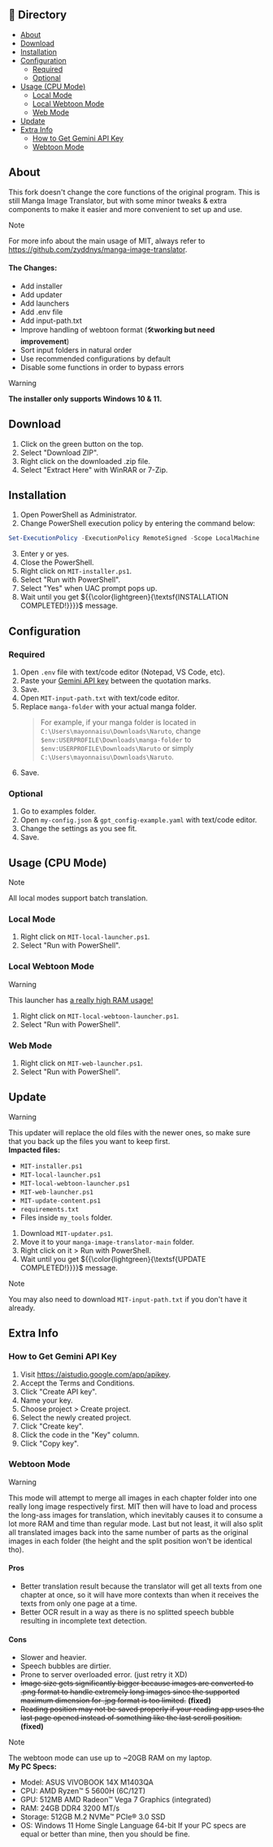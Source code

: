 ## 📂 Directory
*   [About](#about)
*   [Download](#download)
*   [Installation](#installation)
*   [Configuration](#configuration)
    *   [Required](#required)
    *   [Optional](#optional)   
*   [Usage (CPU Mode)](#usage-cpu-mode)
    *   [Local Mode](#local-mode)
    *   [Local Webtoon Mode](#local-webtoon-mode)
    *   [Web Mode](#web-mode)
*   [Update](#update)
*   [Extra Info](extra-info)
    *   [How to Get Gemini API Key](#how-to-get-gemini-api-key)
    *   [Webtoon Mode](#webtoon-mode)

## About
This fork doesn't change the core functions of the original program. This is still Manga Image Translator, but with some minor tweaks & extra components to make it easier and more convenient to set up and use.
> [!NOTE]
> For more info about the main usage of MIT, always refer to https://github.com/zyddnys/manga-image-translator.

#### The Changes:
- Add installer
- Add updater
- Add launchers
- Add .env file
- Add input-path.txt
- Improve handling of webtoon format (🛠️**working but need improvement**)
- Sort input folders in natural order
- Use recommended configurations by default
- Disable some functions in order to bypass errors

> [!WARNING]
> **The installer only supports Windows 10 & 11.**

## Download
1. Click on the green button on the top.
2. Select "Download ZIP".
3. Right click on the downloaded .zip file.
4. Select "Extract Here" with WinRAR or 7-Zip.

## Installation
1. Open PowerShell as Administrator.
2. Change PowerShell execution policy by entering the command below:
```powershell
Set-ExecutionPolicy -ExecutionPolicy RemoteSigned -Scope LocalMachine
```
3. Enter y or yes.
4. Close the PowerShell.
5. Right click on `MIT-installer.ps1`.
6. Select "Run with PowerShell".
7. Select "Yes" when UAC prompt pops up.
8. Wait until you get ${{\color{lightgreen}{\textsf{INSTALLATION COMPLETED!}}}}\$ message. 

## Configuration
### Required
1. Open `.env` file with text/code editor (Notepad, VS Code, etc).
2. Paste your [Gemini API key](https://github.com/Mayonnaisu/manga-image-translator?tab=readme-ov-file#how-to-get-gemini-api-key) between the quotation marks.
3. Save.
4. Open `MIT-input-path.txt` with text/code editor.
5. Replace `manga-folder` with your actual manga folder.
    > For example, if your manga folder is located in `C:\Users\mayonnaisu\Downloads\Naruto`, change `$env:USERPROFILE\Downloads\manga-folder` to `$env:USERPROFILE\Downloads\Naruto` or simply `C:\Users\mayonnaisu\Downloads\Naruto`.
6. Save.

### Optional
1. Go to examples folder.
2. Open `my-config.json` & `gpt_config-example.yaml` with text/code editor.
3. Change the settings as you see fit.
4. Save.

## Usage (CPU Mode)
> [!NOTE]
> All local modes support batch translation.
### Local Mode
1. Right click on `MIT-local-launcher.ps1`.
2. Select "Run with PowerShell".

### Local Webtoon Mode
> [!WARNING]
> This launcher has [a really high RAM usage!](https://github.com/Mayonnaisu/manga-image-translator?tab=readme-ov-file#webtoon-mode)
1. Right click on `MIT-local-webtoon-launcher.ps1`.
2. Select "Run with PowerShell".

### Web Mode
1. Right click on `MIT-web-launcher.ps1`.
2. Select "Run with PowerShell".

## Update
> [!WARNING]
> This updater will replace the old files with the newer ones, so make sure that you back up the files you want to keep first.<br>
> **Impacted files:**
> - `MIT-installer.ps1`
> - `MIT-local-launcher.ps1`
> - `MIT-local-webtoon-launcher.ps1`
> - `MIT-web-launcher.ps1`
> - `MIT-update-content.ps1`
> - `requirements.txt`
> - Files inside `my_tools` folder.
1. Download `MIT-updater.ps1`.
2. Move it to your `manga-image-translator-main` folder.
3. Right click on it > Run with PowerShell.
4. Wait until you get ${{\color{lightgreen}{\textsf{UPDATE COMPLETED!}}}}\$ message.
> [!NOTE]
> You may also need to download `MIT-input-path.txt` if you don't have it already.

## Extra Info
### How to Get Gemini API Key
1. Visit https://aistudio.google.com/app/apikey.
2. Accept the Terms and Conditions.
3. Click "Create API key".
4. Name your key.
5. Choose project > Create project.
6. Select the newly created project.
7. Click "Create key".
8. Click the code in the "Key" column.
9. Click "Copy key".

### Webtoon Mode
> [!WARNING]
> This mode will attempt to merge all images in each chapter folder into one really long image respectively first. MIT then will have to load and process the long-ass images for translation, which inevitably causes it to consume a lot more RAM and time than regular mode. Last but not least, it will also split all translated images back into the same number of parts as the original images in each folder (the height and the split position won't be identical tho).

#### Pros
- Better translation result because the translator will get all texts from one chapter at once, so it will have more contexts than when it receives the texts from only one page at a time.
- Better OCR result in a way as there is no splitted speech bubble resulting in incomplete text detection.

#### Cons
- Slower and heavier.
- Speech bubbles are dirtier.
- Prone to server overloaded error. (just retry it XD)
- ~~Image size gets significantly bigger because images are converted to .png format to handle extremely long images since the supported maximum dimension for .jpg format is too limited.~~ **(fixed)**
- ~~Reading position may not be saved properly if your reading app uses the last page opened instead of something like the last scroll position.~~ **(fixed)**

> [!NOTE]
> The webtoon mode can use up to ~20GB RAM on my laptop.<br>
> **My PC Specs:**<br>
> - Model: ASUS VIVOBOOK 14X M1403QA
> - CPU: AMD Ryzen™ 5 5600H (6C/12T)
> - GPU: 512MB AMD Radeon™ Vega 7 Graphics (integrated)
> - RAM: 24GB DDR4 3200 MT/s
> - Storage: 512GB M.2 NVMe™ PCIe® 3.0 SSD
> - OS: Windows 11 Home Single Language 64-bit
> If your PC specs are equal or better than mine, then you should be fine.